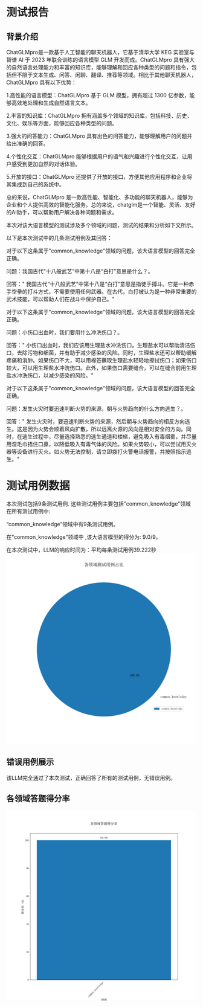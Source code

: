 # 测试报告

## 背景介绍
ChatGLMpro是一款基于人工智能的聊天机器人，它基于清华大学 KEG 实验室与智谱 AI 于 2023 年联合训练的语言模型 GLM 开发而成。ChatGLMpro 具有强大的自然语言处理能力和丰富的知识库，能够理解和回应各种类型的问题和指令，包括但不限于文本生成、问答、闲聊、翻译、推荐等领域。相比于其他聊天机器人，ChatGLMpro 具有以下优势：

1.高性能的语言模型：ChatGLMpro 基于 GLM 模型，拥有超过 1300 亿参数，能够高效地处理和生成自然语言文本。

2.丰富的知识库：ChatGLMpro 拥有涵盖多个领域的知识库，包括科技、历史、文化、娱乐等方面，能够回应各种类型的问题。

3.强大的问答能力：ChatGLMpro 具有出色的问答能力，能够理解用户的问题并给出准确的回答。

4.个性化交互：ChatGLMpro 能够根据用户的语气和兴趣进行个性化交互，让用户感受到更加自然的对话体验。

5.开放的接口：ChatGLMpro 还提供了开放的接口，方便其他应用程序和企业将其集成到自己的系统中。

总的来说，ChatGLMpro 是一款高性能、智能化、多功能的聊天机器人，能够为企业和个人提供高效的智能化服务。总的来说，chatglm是一个智能、灵活、友好的AI助手，可以帮助用户解决各种问题和需求。



本次对该大语言模型的测试涉及多个领域的问题，测试的结果和分析如下文所示。

以下是本次测试中的几条测试用例及其回答：


对于以下这条属于"common_knowledge"领域的问题，该大语言模型的回答完全正确。

问题：我国古代“十八般武艺”中第十八是“白打”意思是什么？。

回答：" 我国古代“十八般武艺”中第十八是“白打”意思是指徒手搏斗。它是一种赤手空拳的打斗方式，不需要使用任何武器。在古代，白打被认为是一种非常重要的武术技能，可以帮助人们在战斗中保护自己。"



对于以下这条属于"common_knowledge"领域的问题，该大语言模型的回答完全正确。

问题：小伤口出血时，我们要用什么冲洗伤口？。

回答：" 小伤口出血时，我们应该用生理盐水冲洗伤口。生理盐水可以帮助清洁伤口，去除污物和细菌，并有助于减少感染的风险。同时，生理盐水还可以帮助缓解疼痛和消肿。如果伤口不大，可以用棉签蘸取生理盐水轻轻地擦拭伤口；如果伤口较大，可以用生理盐水冲洗伤口。此外，如果伤口需要缝合，可以在缝合前用生理盐水冲洗伤口，以减少感染的风险。"



对于以下这条属于"common_knowledge"领域的问题，该大语言模型的回答完全正确。

问题：发生火灾时要迅速判断火势的来源，朝与火势趋向的什么方向逃生？。

回答：" 发生火灾时，要迅速判断火势的来源，然后朝与火势趋向的相反方向逃生。这是因为火势会顺着风向扩散，所以远离火源的风向是相对安全的方向。同时，在逃生过程中，尽量选择熟悉的逃生通道和楼梯，避免吸入有毒烟雾，并尽量用湿毛巾捂住口鼻，以降低吸入有毒气体的风险。如果火势较小，可以尝试用灭火器等设备进行灭火。如火势无法控制，请立即拨打火警电话报警，并按照指示逃生。"

# 测试用例数据
本次测试包括9条测试用例.
这些测试用例主要包括"common_knowledge"领域
在所有测试用例中:

 “common_knowledge”领域中有9条测试用例。

在“common_knowledge”领域中 ,该大语言模型的得分为: 9.0/9。

在本次测试中，LLM的响应时间为：平均每条测试用例39.222秒![Pie Chart](piev3.png)

## 错误用例展示

该LLM完全通过了本次测试，正确回答了所有的测试用例，无错误用例。
## 各领域答题得分率
![Bar Chart](barv3.png)
